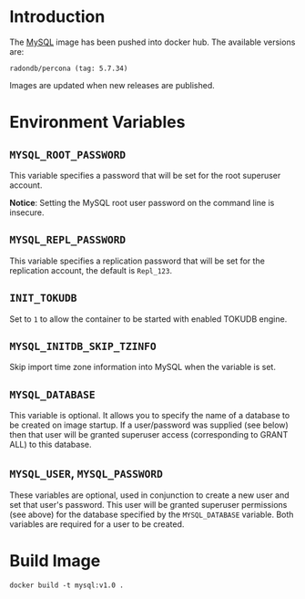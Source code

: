 # Introduction

The [MySQL](https://hub.docker.com/repository/docker/radondb/percona) image has been pushed into docker hub. The available versions are:

    radondb/percona (tag: 5.7.34)

Images are updated when new releases are published. 

# Environment Variables

## `MYSQL_ROOT_PASSWORD`

This variable specifies a password that will be set for the root superuser account.

**Notice**: Setting the MySQL root user password on the command line is insecure.

## `MYSQL_REPL_PASSWORD`

This variable specifies a replication password that will be set for the replication account, the default is `Repl_123`.

## `INIT_TOKUDB`

Set to `1` to allow the container to be started with enabled TOKUDB engine.

## `MYSQL_INITDB_SKIP_TZINFO`

Skip import time zone information into MySQL when the variable is set.

## `MYSQL_DATABASE`

This variable is optional. It allows you to specify the name of a database to be created on image startup. If a user/password was supplied (see below) then that user will be granted superuser access (corresponding to GRANT ALL) to this database.

## `MYSQL_USER`, `MYSQL_PASSWORD`

These variables are optional, used in conjunction to create a new user and set that user's password. This user will be granted superuser permissions (see above) for the database specified by the `MYSQL_DATABASE` variable. Both variables are required for a user to be created.

# Build Image

```
docker build -t mysql:v1.0 .
```
